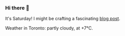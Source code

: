 ### Hi there :wave:

It's Saturday! I might be crafting a fascinating [blog post](https://www.benjaminwuethrich.dev).

Weather in Toronto: partly cloudy, at +7°C.
